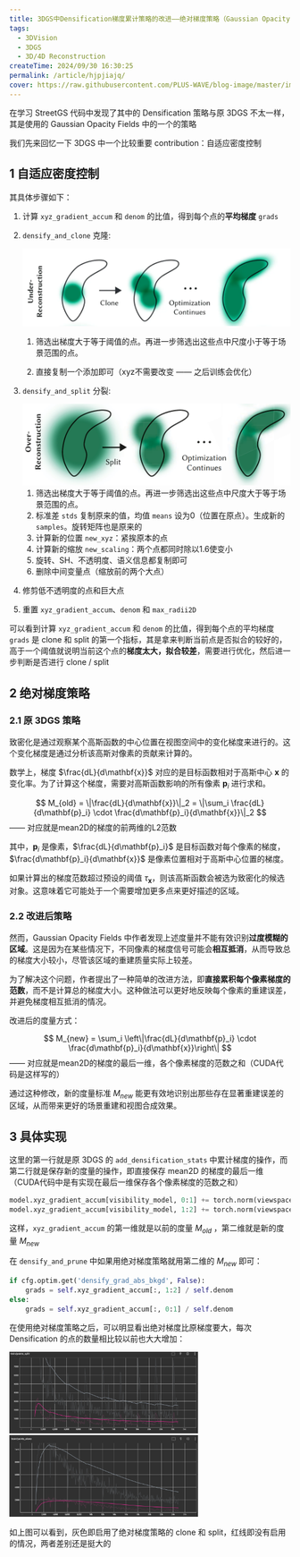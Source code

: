 ```yaml
---
title: 3DGS中Densification梯度累计策略的改进——绝对梯度策略（Gaussian Opacity Fields）
tags: 
  - 3DVision
  - 3DGS
  - 3D/4D Reconstruction
createTime: 2024/09/30 16:30:25
permalink: /article/hjpjiajq/
cover: https://raw.githubusercontent.com/PLUS-WAVE/blog-image/master/img/blog/2024-09-30/image-20240726103511004.png
---
```




在学习 StreetGS 代码中发现了其中的 Densification 策略与原 3DGS 不太一样，其是使用的 Gaussian Opacity Fields 中的一个的策略

我们先来回忆一下 3DGS 中一个比较重要 contribution<!-- more -->：自适应密度控制

## 1 自适应密度控制

其具体步骤如下：

1. 计算 `xyz_gradient_accum` 和 `denom` 的比值，得到每个点的**平均梯度** `grads`

2. `densify_and_clone` 克隆:

   <img src="https://raw.githubusercontent.com/PLUS-WAVE/blog-image/master/img/blog/2024-09-30/image-20240726103511004.png" alt="image-20240726103511004"  />

   1. 筛选出梯度大于等于阈值的点。再进一步筛选出这些点中尺度小于等于场景范围的点。

   2. 直接复制一个添加即可（xyz不需要改变 —— 之后训练会优化）

      

3. `densify_and_split` 分裂:

   <img src="https://raw.githubusercontent.com/PLUS-WAVE/blog-image/master/img/blog/2024-09-30/image-20240726103635171-1.png" alt="image-20240726103635171"  />

   1. 筛选出梯度大于等于阈值的点。再进一步筛选出这些点中尺度大于等于场景范围的点。
   2. 标准差 `stds` 复制原来的值，均值 `means` 设为0（位置在原点）。生成新的 `samples`。旋转矩阵也是原来的
   3. 计算新的位置 `new_xyz`：紧挨原本的点
   4. 计算新的缩放 `new_scaling`：两个点都同时除以1.6使变小
   5. 旋转、SH、不透明度、语义信息都复制即可
   6. 删除中间变量点（缩放前的两个大点）

4. 修剪低不透明度的点和巨大点

5. 重置 `xyz_gradient_accum`、`denom` 和 `max_radii2D`

可以看到计算 `xyz_gradient_accum` 和 `denom` 的比值，得到每个点的平均梯度 `grads` 是 clone 和 split 的第一个指标，其是拿来判断当前点是否拟合的较好的，高于一个阈值就说明当前这个点的**梯度太大，拟合较差**，需要进行优化，然后进一步判断是否进行 clone / split 

## 2 绝对梯度策略

### 2.1 原 3DGS 策略

致密化是通过观察某个高斯函数的中心位置在视图空间中的变化梯度来进行的。这个变化梯度是通过分析该高斯对像素的贡献来计算的。

数学上，梯度 $\frac{dL}{d\mathbf{x}}$ 对应的是目标函数相对于高斯中心 $\mathbf{x}$ 的变化率。为了计算这个梯度，需要对高斯函数影响的所有像素 $\mathbf{p}_i$ 进行求和。

$$
M_{old} = \|\frac{dL}{d\mathbf{x}}\|_2 = \|\sum_i \frac{dL}{d\mathbf{p}_i} \cdot \frac{d\mathbf{p}_i}{d\mathbf{x}}\|_2
$$
—— 对应就是mean2D的梯度的前两维的L2范数

其中，$\mathbf{p}_i$ 是像素，$\frac{dL}{d\mathbf{p}_i}$ 是目标函数对每个像素的梯度，$\frac{d\mathbf{p}_i}{d\mathbf{x}}$ 是像素位置相对于高斯中心位置的梯度。

如果计算出的梯度范数超过预设的阈值 $\tau_{\mathbf{x}}$，则该高斯函数会被选为致密化的候选对象。这意味着它可能处于一个需要增加更多点来更好描述的区域。 

### 2.2 改进后策略

然而，Gaussian Opacity Fields 中作者发现上述度量并不能有效识别**过度模糊的区域**。这是因为在某些情况下，不同像素的梯度信号可能会**相互抵消**，从而导致总的梯度大小较小，尽管该区域的重建质量实际上较差。

为了解决这个问题，作者提出了一种简单的改进方法，即**直接累积每个像素梯度的范数**，而不是计算总的梯度大小。这种做法可以更好地反映每个像素的重建误差，并避免梯度相互抵消的情况。

改进后的度量方式：

$$
M_{new} = \sum_i \left\|\frac{dL}{d\mathbf{p}_i} \cdot \frac{d\mathbf{p}_i}{d\mathbf{x}}\right\|
$$
—— 对应就是mean2D的梯度的最后一维，各个像素梯度的范数之和（CUDA代码是这样写的）

通过这种修改，新的度量标准 $M_{new}$ 能更有效地识别出那些存在显著重建误差的区域，从而带来更好的场景重建和视图合成效果。

## 3 具体实现

这里的第一行就是原 3DGS 的 `add_densification_stats` 中累计梯度的操作，而第二行就是保存新的度量的操作，即直接保存 mean2D 的梯度的最后一维（CUDA代码中是有实现在最后一维保存各个像素梯度的范数之和）

```python
model.xyz_gradient_accum[visibility_model, 0:1] += torch.norm(viewspace_point_tensor_grad_model[visibility_model, :2], dim=-1, keepdim=True)
model.xyz_gradient_accum[visibility_model, 1:2] += torch.norm(viewspace_point_tensor_grad_model[visibility_model, 2:], dim=-1, keepdim=True)
```

这样，`xyz_gradient_accum` 的第一维就是以前的度量 $M_{old}$ ，第二维就是新的度量 $M_{new}$ 

在 `densify_and_prune` 中如果用绝对梯度策略就用第二维的 $M_{new}$ 即可：

```python
if cfg.optim.get('densify_grad_abs_bkgd', False):
    grads = self.xyz_gradient_accum[:, 1:2] / self.denom
else:
    grads = self.xyz_gradient_accum[:, 0:1] / self.denom
```

在使用绝对梯度策略之后，可以明显看出绝对梯度比原梯度要大，每次 Densification 的点的数量相比较以前也大大增加：

<img src="https://raw.githubusercontent.com/PLUS-WAVE/blog-image/master/img/blog/2024-09-30/240238CB-BB30-496f-A599-9BA5FEE3C15C.png" alt="240238CB-BB30-496f-A599-9BA5FEE3C15C" style="zoom: 33%;" />

<img src="https://raw.githubusercontent.com/PLUS-WAVE/blog-image/master/img/blog/2024-09-30/2132333C-1019-4b3e-BE25-75F9BAD9AC7D.png" alt="2132333C-1019-4b3e-BE25-75F9BAD9AC7D" style="zoom: 33%;" />

如上图可以看到，灰色即启用了绝对梯度策略的 clone 和 split，红线即没有启用的情况，两者差别还是挺大的